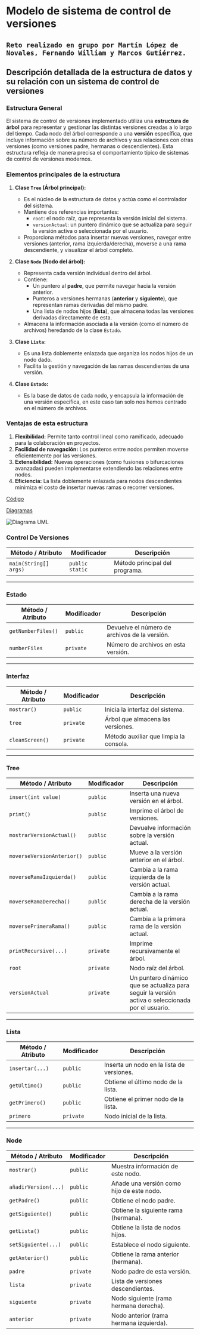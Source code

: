 # Modelo de sistema de control de versiones

## `Reto realizado en grupo por Martín López de Novales, Fernando William y Marcos Gutiérrez.`

## Descripción detallada de la estructura de datos y su relación con un sistema de control de versiones

### Estructura General

El sistema de control de versiones implementado utiliza una **estructura de árbol** para representar y gestionar las distintas versiones creadas a lo largo del tiempo. Cada nodo del árbol corresponde a una **versión** específica, que incluye información sobre su número de archivos y sus relaciones con otras versiones (como versiones padre, hermanas o descendientes). Esta estructura refleja de manera precisa el comportamiento típico de sistemas de control de versiones modernos.

### Elementos principales de la estructura

1. **Clase `Tree` (Árbol principal):**
   - Es el núcleo de la estructura de datos y actúa como el controlador del sistema.
   - Mantiene dos referencias importantes:
     - `root`: el nodo raíz, que representa la versión inicial del sistema.
     - `versionActual`: un puntero dinámico que se actualiza para seguir la versión activa o seleccionada por el usuario.
   - Proporciona métodos para insertar nuevas versiones, navegar entre versiones (anterior, rama izquierda/derecha), moverse a una rama descendiente, y visualizar el árbol completo.

2. **Clase `Node` (Nodo del árbol):**
   - Representa cada versión individual dentro del árbol.
   - Contiene:
     - Un puntero al **padre**, que permite navegar hacia la versión anterior.
     - Punteros a versiones hermanas (**anterior** y **siguiente**), que representan ramas derivadas del mismo padre.
     - Una lista de nodos hijos (**lista**), que almacena todas las versiones derivadas directamente de esta.
   - Almacena la información asociada a la versión (como el número de archivos) heredando de la clase `Estado`.

3. **Clase `Lista`:**
   - Es una lista doblemente enlazada que organiza los nodos hijos de un nodo dado.
   - Facilita la gestión y navegación de las ramas descendientes de una versión.

4. **Clase `Estado`:**
   - Es la base de datos de cada nodo, y encapsula la información de una versión específica, en este caso tan solo nos hemos centrado en el número de archivos.

### Ventajas de esta estructura

1. **Flexibilidad:** Permite tanto control lineal como ramificado, adecuado para la colaboración en proyectos.
2. **Facilidad de navegación:** Los punteros entre nodos permiten moverse eficientemente por las versiones.
3. **Extensibilidad:** Nuevas operaciones (como fusiones o bifurcaciones avanzadas) pueden implementarse extendiendo las relaciones entre nodos.
4. **Eficiencia:** La lista doblemente enlazada para nodos descendientes minimiza el costo de insertar nuevas ramas o recorrer versiones.

[Código](reto-005a)

<a href="reto-005a/Diagramas/">Diagramas</a><br/>

![Diagrama UML](reto-005a/Diagramas/DiagramaControlDeVersiones.svg)


### Control De Versiones

| Método / Atributo         | Modificador       | Descripción                          |
|----------------------------|-------------------|--------------------------------------|
| `main(String[] args)`      | `public static`   | Método principal del programa.       |

---

### Estado

| Método / Atributo          | Modificador       | Descripción                                |
|-----------------------------|-------------------|--------------------------------------------|
| `getNumberFiles()`          | `public`          | Devuelve el número de archivos de la versión. |
| `numberFiles`               | `private`         | Número de archivos en esta versión.        |

---

### Interfaz

| Método / Atributo          | Modificador       | Descripción                        |
|-----------------------------|-------------------|------------------------------------|
| `mostrar()`                 | `public`          | Inicia la interfaz del sistema.    |
| `tree`                      | `private`         | Árbol que almacena las versiones. |
| `cleanScreen()`             | `private`         | Método auxiliar que limpia la consola.                 |

---

### Tree

| Método / Atributo              | Modificador       | Descripción                                           |
|--------------------------------|-------------------|-------------------------------------------------------|
| `insert(int value)`            | `public`          | Inserta una nueva versión en el árbol.               |
| `print()`                      | `public`          | Imprime el árbol de versiones.                       |
| `mostrarVersionActual()`       | `public`          | Devuelve información sobre la versión actual.        |
| `moverseVersionAnterior()`     | `public`          | Mueve a la versión anterior en el árbol.             |
| `moverseRamaIzquierda()`       | `public`          | Cambia a la rama izquierda de la versión actual.     |
| `moverseRamaDerecha()`         | `public`          | Cambia a la rama derecha de la versión actual.       |
| `moversePrimeraRama()`         | `public`          | Cambia a la primera rama de la versión actual.       |
| `printRecursive(...)`          | `private`         | Imprime recursivamente el árbol.                     |
| `root`                         | `private`         | Nodo raíz del árbol.                                 |
| `versionActual`                | `private`         | Un puntero dinámico que se actualiza para seguir la versión activa o seleccionada por el usuario.               |

---

### Lista

| Método / Atributo          | Modificador       | Descripción                                  |
|-----------------------------|-------------------|----------------------------------------------|
| `insertar(...)`             | `public`          | Inserta un nodo en la lista de versiones.    |
| `getUltimo()`               | `public`          | Obtiene el último nodo de la lista.          |
| `getPrimero()`              | `public`          | Obtiene el primer nodo de la lista.          |
| `primero`                   | `private`         | Nodo inicial de la lista.                    |

---

### Node

| Método / Atributo              | Modificador       | Descripción                                 |
|--------------------------------|-------------------|---------------------------------------------|
| `mostrar()`                    | `public`          | Muestra información de este nodo.           |
| `añadirVersion(...)`           | `public`          | Añade una versión como hijo de este nodo.   |
| `getPadre()`                   | `public`          | Obtiene el nodo padre.                      |
| `getSiguiente()`               | `public`          | Obtiene la siguiente rama (hermana).        |
| `getLista()`                   | `public`          | Obtiene la lista de nodos hijos.            |
| `setSiguiente(...)`            | `public`          | Establece el nodo siguiente.                |
| `getAnterior()`                | `public`          | Obtiene la rama anterior (hermana).         |
| `padre`                        | `private`         | Nodo padre de esta versión.                 |
| `lista`                        | `private`         | Lista de versiones descendientes.           |
| `siguiente`                    | `private`         | Nodo siguiente (rama hermana derecha).       |
| `anterior`                     | `private`         | Nodo anterior (rama hermana izquierda).      |

